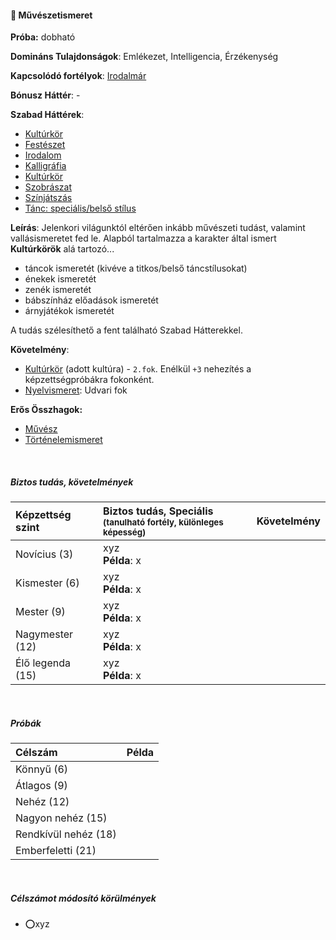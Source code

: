 #### 🔵 Művészetismeret

**Próba:** dobható

**Domináns Tulajdonságok**: Emlékezet, Intelligencia, Érzékenység

**Kapcsolódó fortélyok**: [Irodalmár](../fortelyok.altalanos/irodalmar.md)

**Bónusz Háttér**: -

**Szabad Háttérek**:
- [Kultúrkör](../hatterek.szabad/kulturkor.md) 
- [Festészet](../hatterek.szabad/festeszet.md)
- [Irodalom](../hatterek.szabad/irodalom.md)
- [Kalligráfia](../hatterek.szabad/kalligrafia.md)
- [Kultúrkör](../hatterek.szabad/kulturkor.md)
- [Szobrászat](../hatterek.szabad/szobraszat.md)
- [Színjátszás](../hatterek.szabad/szinjatszas.md)
- [Tánc: speciális/belső stílus](../hatterek.szabad/tanc_belso_stilus.md)

**Leírás**: Jelenkori világunktól eltérően inkább művészeti tudást, valamint vallásismeretet fed le. Alapból tartalmazza a karakter által ismert **Kultúrkörök** alá tartozó...
- táncok ismeretét (kivéve a titkos/belső táncstílusokat)
- énekek ismeretét
- zenék ismeretét
- bábszínház előadások ismeretét
- árnyjátékok ismeretét

A tudás szélesíthető a fent található Szabad Hátterekkel.

**Követelmény**:
  - [Kultúrkör](../hatterek.szabad/kulturkor.md) (adott kultúra) - `2.fok`. Enélkül `+3` nehezítés a képzettségpróbákra fokonként.
  - [Nyelvismeret](../hatterek.szabad/nyelvismeret.md): Udvari fok

**Erős Összhagok:**
- [Művész](muvesz.md)
- [Történelemismeret](tortenelemismeret.md)

<br />

##### Biztos tudás, követelmények

| Képzettség szint | Biztos tudás, Speciális <br /><sub>(tanulható fortély, különleges  képesség)</sub> | Követelmény |
|:---------------- |:---------------------------------------------------------------------------------- |:-----------:|
| Novícius (3)     | xyz <br /> **Példa**: x                                                            |             |
| Kismester (6)    | xyz <br /> **Példa**: x                                                            |             |
| Mester (9)       | xyz <br /> **Példa**: x                                                            |             |
| Nagymester (12)  | xyz <br /> **Példa**: x                                                            |             |
| Élő legenda (15) | xyz <br /> **Példa**: x                                                            |             |

<br />

##### Próbák

| Célszám              | Példa |
|:-------------------- |:----- |
| Könnyű       (6)     |       |
| Átlagos      (9)     |       |
| Nehéz        (12)    |       |
| Nagyon nehéz (15)    |       |
| Rendkívül nehéz (18) |       |
| Emberfeletti (21)    |       |

<br />

##### Célszámot módosító körülmények

- ⭕xyz
